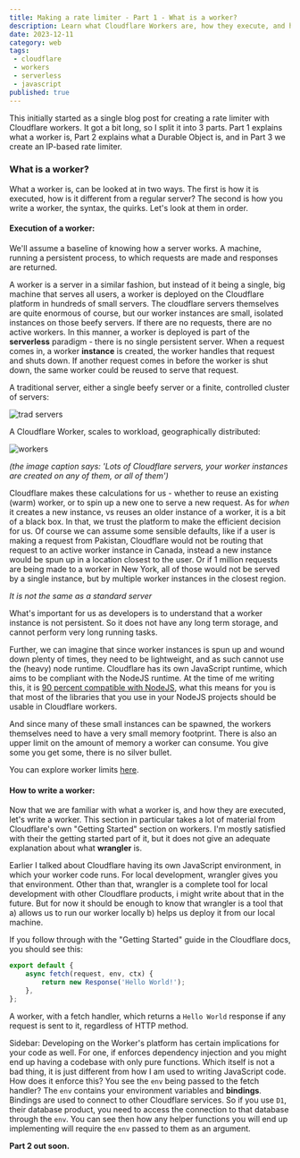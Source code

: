 ```yaml
---
title: Making a rate limiter - Part 1 - What is a worker?
description: Learn what Cloudflare Workers are, how they execute, and how to write your first worker
date: 2023-12-11
category: web
tags:
 - cloudflare
 - workers
 - serverless
 - javascript
published: true
---
```

This initially started as a single blog post for creating a rate limiter with Cloudflare workers. It got a bit long, so I split it into 3 parts. Part 1 explains what a worker is, Part 2 explains what a Durable Object is, and in Part 3 we create an IP-based rate limiter.
### What is a worker?

What a worker is, can be looked at in two ways. The first is how it is executed, how is it different from a regular server? The second is how you write a worker, the syntax, the quirks. Let's look at them in order.

#### Execution of a worker:
We'll assume a baseline of knowing how a server works. A machine, running a persistent process, to which requests are made and responses are returned.

A worker is a server in a similar fashion, but instead of it being a single, big machine that serves all users, a worker is deployed on the Cloudflare platform in hundreds of small servers. The cloudflare servers themselves are quite enormous of course, but our worker instances are small, isolated instances on those beefy servers. If there are no requests, there are no active workers. In this manner, a worker is deployed is part of the **serverless** paradigm - there is no single persistent server. When a request comes in, a worker **instance** is created, the worker handles that request and shuts down. If another request comes in before the worker is shut down, the same worker could be reused to serve that request.

A traditional server, either a single beefy server or a finite, controlled cluster of servers:

![trad servers](/trad-servers.png)

A Cloudflare Worker, scales to workload, geographically distributed:

![workers](/workers.png)

*(the image caption says: 'Lots of Cloudflare servers, your worker instances are created on any of them, or all of them')*

Cloudflare makes these calculations for us - whether to reuse an existing (warm) worker, or to spin up a new one to serve a new request. As for *when* it creates a new instance, vs reuses an older instance of a worker, it is a bit of a black box. In that, we trust the platform to make the efficient decision for us. Of course we can assume some sensible defaults, like if a user is making a request from Pakistan, Cloudflare would not be routing that request to an active worker instance in Canada, instead a new instance would be spun up in a location closest to the user. Or if 1 million requests are being made to a worker in New York, all of those would not be served by a single instance, but by multiple worker instances in the closest region.

*It is not the same as a standard server*

What's important for us as developers is to understand that a worker instance is not persistent. So it does not have any long term storage, and cannot perform very long running tasks.

Further, we can imagine that since worker instances is spun up and wound down plenty of times, they need to be lightweight, and as such cannot use the (heavy) node runtime. Cloudflare has its own JavaScript runtime, which aims to be compliant with the NodeJS runtime. At the time of me writing this, it is [90 percent compatible with NodeJS](https://workers-NodeJS-compat-matrix.pages.dev/), what this means for you is that most of the libraries that you use in your NodeJS projects should be usable in Cloudflare workers.

And since many of these small instances can be spawned, the workers themselves need to have a very small memory footprint. There is also an upper limit on the amount of memory a worker can consume. You give some you get some, there is no silver bullet.

You can explore worker limits [here](https://developers.cloudflare.com/workers/platform/limits/).

#### How to write a worker:

Now that we are familiar with what a worker is, and how they are executed, let's write a worker. This section in particular takes a lot of material from Cloudflare's own "Getting Started" section on workers. I'm mostly satisfied with their the getting started part of it, but it does not give an adequate explanation about what **wrangler** is.

Earlier I talked about Cloudflare having its own JavaScript environment, in which your worker code runs. For local development, wrangler gives you that environment. Other than that, wrangler is a complete tool for local development with other Cloudflare products, i might write about that in the future. But for now it should be enough to know that wrangler is a tool that a) allows us to run our worker locally b) helps us deploy it from our local machine.

If you follow through with the "Getting Started" guide in the Cloudflare docs, you should see this:

```javascript
export default {
	async fetch(request, env, ctx) {
		return new Response('Hello World!');
	},
};
```

A worker, with a fetch handler, which returns a `Hello World` response if any request is sent to it, regardless of HTTP method.

Sidebar: Developing on the Worker's platform has certain implications for your code as well. For one, if enforces dependency injection and you might end up having a codebase with only pure functions. Which itself is not a bad thing, it is just different from how I am used to writing JavaScript code. How does it enforce this? You see the `env` being passed to the fetch handler? The `env` contains your environment variables and **bindings**. Bindings are used to connect to other Cloudflare services. So if you use `D1`, their database product, you need to access the connection to that database through the `env`.  You can see then how any helper functions you will end up implementing will require the `env` passed to them as an argument.


**Part 2 out soon.**

